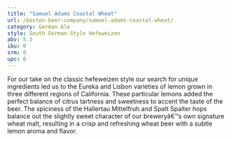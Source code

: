 ```yaml
---
title: "Samuel Adams Coastal Wheat"
url: /boston-beer-company/samuel-adams-coastal-wheat/
category: German Ale
style: South German-Style Hefeweizen
abv: 5.3
ibu: 0
srm: 0
upc: 0
---
```

For our take on the classic hefeweizen style our search for unique ingredients led us to the Eureka and Lisbon varieties of lemon grown in three different regions of California.  These particular lemons added the perfect balance of citrus tartness and sweetness to accent the taste of the beer.  The spiciness of the Hallertau Mittelfruh and Spalt Spalter hops balance out the slightly sweet character of our breweryâ€™s own signature wheat malt, resulting in a crisp and refreshing wheat beer with a subtle lemon aroma and flavor.
